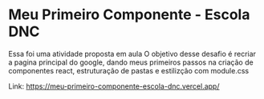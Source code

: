 # Meu Primeiro Componente - Escola DNC

Essa foi uma atividade proposta em aula
O objetivo desse desafio é recriar a pagina principal do google, dando meus primeiros passos na criação de componentes react, estruturação de pastas e estilizção com module.css

Link:
https://meu-primeiro-componente-escola-dnc.vercel.app/
